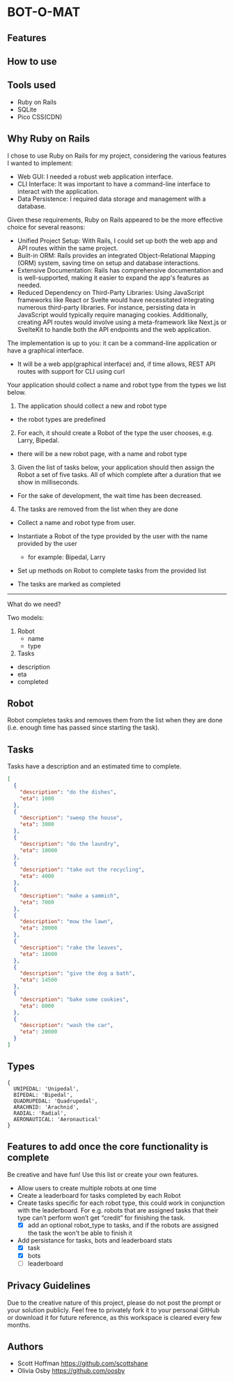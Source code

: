 # BOT-O-MAT

## Features

## How to use

## Tools used

- Ruby on Rails
- SQLite
- Pico CSS(CDN)

## Why Ruby on Rails

I chose to use Ruby on Rails for my project, considering the various features I
wanted to implement:

- Web GUI: I needed a robust web application interface.
- CLI Interface: It was important to have a command-line interface to interact
  with the application.
- Data Persistence: I required data storage and management with a database.

Given these requirements, Ruby on Rails appeared to be the more effective choice
for several reasons:

- Unified Project Setup: With Rails, I could set up both the web app and API
  routes within the same project.
- Built-in ORM: Rails provides an integrated Object-Relational Mapping (ORM)
  system, saving time on setup and database interactions.
- Extensive Documentation: Rails has comprehensive documentation and is
  well-supported, making it easier to expand the app's features as needed.
- Reduced Dependency on Third-Party Libraries: Using JavaScript frameworks like
  React or Svelte would have necessitated integrating numerous third-party
  libraries. For instance, persisting data in JavaScript would typically require
  managing cookies. Additionally, creating API routes would involve using a
  meta-framework like Next.js or SvelteKit to handle both the API endpoints and
  the web application.

The implementation is up to you: it can be a command-line application or have a
graphical interface.

- It will be a web app(graphical interface) and, if time allows, REST API routes
  with support for CLI using curl

Your application should collect a name and robot type from the types we list
below.

1. The application should collect a new and robot type

- the robot types are predefined

2. For each, it should create a Robot of the type the user chooses, e.g. Larry,
   Bipedal.

- there will be a new robot page, with a name and robot type

3. Given the list of tasks below, your application should then assign the Robot
   a set of five tasks. All of which complete after a duration that we show in
   milliseconds.

- For the sake of development, the wait time has been decreased.

4. The tasks are removed from the list when they are done

- Collect a name and robot type from user.
- Instantiate a Robot of the type provided by the user with the name provided by
  the user
  - for example: Bipedal, Larry
- Set up methods on Robot to complete tasks from the provided list

- The tasks are marked as completed

---

What do we need?

Two models:

1. Robot
   - name
   - type
2. Tasks

- description
- eta
- completed

## Robot

Robot completes tasks and removes them from the list when they are done (i.e.
enough time has passed since starting the task).

## Tasks

Tasks have a description and an estimated time to complete.

```json
[
  {
    "description": "do the dishes",
    "eta": 1000
  },
  {
    "description": "sweep the house",
    "eta": 3000
  },
  {
    "description": "do the laundry",
    "eta": 10000
  },
  {
    "description": "take out the recycling",
    "eta": 4000
  },
  {
    "description": "make a sammich",
    "eta": 7000
  },
  {
    "description": "mow the lawn",
    "eta": 20000
  },
  {
    "description": "rake the leaves",
    "eta": 18000
  },
  {
    "description": "give the dog a bath",
    "eta": 14500
  },
  {
    "description": "bake some cookies",
    "eta": 8000
  },
  {
    "description": "wash the car",
    "eta": 20000
  }
]
```

## Types

```
{
  UNIPEDAL: 'Unipedal',
  BIPEDAL: 'Bipedal',
  QUADRUPEDAL: 'Quadrupedal',
  ARACHNID: 'Arachnid',
  RADIAL: 'Radial',
  AERONAUTICAL: 'Aeronautical'
}
```

## Features to add once the core functionality is complete

Be creative and have fun! Use this list or create your own features.

- Allow users to create multiple robots at one time
- Create a leaderboard for tasks completed by each Robot
- Create tasks specific for each robot type, this could work in conjunction with
  the leaderboard. For e.g. robots that are assigned tasks that their type can’t
  perform won’t get “credit” for finishing the task.
  - [x] add an optional robot_type to tasks, and if the robots are assigned the
        task the won't be able to finish it

- Add persistance for tasks, bots and leaderboard stats
  - [x] task
  - [x] bots
  - [ ] leaderboard

## Privacy Guidelines

Due to the creative nature of this project, please do not post the prompt or
your solution publicly. Feel free to privately fork it to your personal GitHub
or download it for future reference, as this workspace is cleared every few
months.

## Authors

- Scott Hoffman <https://github.com/scottshane>
- Olivia Osby <https://github.com/oosby>
